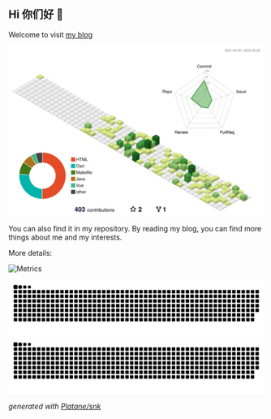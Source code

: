 ## Hi 你们好 👋

Welcome to visit [my blog](https://zwn2001.github.io/)

![](./profile-3d-contrib/profile-green-animate.svg)

You can also find it in my repository. By reading my blog, you can find more things about me and my interests.


More details:

![Metrics](https://metrics.lecoq.io/ZWN2001?template=classic&config.timezone=Asia%2FShanghai)

![github contribution grid snake animation](https://raw.githubusercontent.com/platane/platane/output/github-contribution-grid-snake-dark.svg#gh-dark-mode-only)![github contribution grid snake animation](https://raw.githubusercontent.com/platane/platane/output/github-contribution-grid-snake.svg#gh-light-mode-only)


_generated with [Platane/snk](https://github.com/Platane/snk)_

